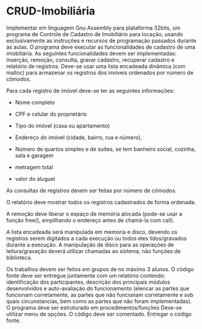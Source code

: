 # CRUD-Imobiliária

Implementar em linguagem Gnu Assembly para plataforma 32bits, um programa de Controle de Cadastro de Imobiliário para locação, usando exclusivamente as instruções e recursos de programação passados durante as aulas. O programa deve executar as funcionalidades de cadastro de uma imobiliária. As seguintes funcionalidades devem ser implementadas: inserção, remoção, consulta, gravar cadastro, recuperar cadastro e relatório de registros. Deve-se usar uma lista encadeada dinâmica (com malloc) para armazenar os registros dos imóveis ordenados por número de cômodos.

Para cada registro de imóvel deve-se ter as seguintes informações:
- Nome completo

- CPF e celular do proprietário

- Tipo do imóvel (casa ou apartamento) 

- Endereço do imóvel (cidade, bairro, rua e número),

- Número de quartos simples e de suites, se tem banheiro social, cozinha, sala e garagem 

- metragem total

- valor do aluguel

As consultas de registros devem ser feitas por número de cômodos.

O relatório deve mostrar todos os registros cadastrados de forma ordenada.

A remoção deve liberar o espaço de memória alocada (pode-se usar a função free(), empilhando o endereço antes de chamá-la com call).

A lista encadeada será manipulada em memoria e disco, devendo os registros serem digitados a cada execução ou todos eles lidos/gravados durante a execução. A manipulação de disco para as operações de leitura/gravação deverá utilizar chamadas ao sistema, não funções de biblioteca.

Os trabalhos devem ser feitos em grupos de no máximo 3 alunos. O código fonte deve ser entregue juntamente com um relatório contendo: identificação dos participantes, descrição dos principais módulos desenvolvidos e auto-avaliação do funcionamento (elencar as partes que funcionam corretamente, as partes que não funcionam corretamente e sob quais circunstancias, bem como as partes que não foram implementadas). O programa deve ser estruturado em procedimentos/funções Deve-se utilizar menu de opções. O código deve ser comentado. Entregar o código fonte. 